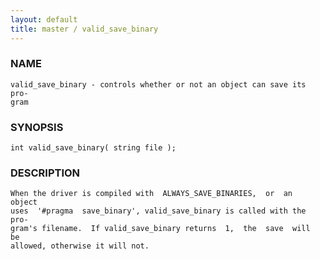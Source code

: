 ```yaml
---
layout: default
title: master / valid_save_binary
---
```


### NAME

    valid_save_binary - controls whether or not an object can save its pro‐
    gram


### SYNOPSIS

    int valid_save_binary( string file );


### DESCRIPTION

    When the driver is compiled with  ALWAYS_SAVE_BINARIES,  or  an  object
    uses  '#pragma  save_binary', valid_save_binary is called with the pro‐
    gram's filename.  If valid_save_binary returns  1,  the  save  will  be
    allowed, otherwise it will not.
